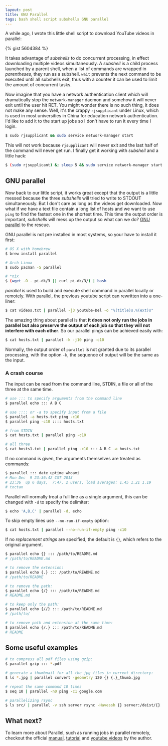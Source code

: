 ```yaml
---
layout: post
title: GNU Parallel
tags: bash shell script subshells GNU parallel
---
```



A while ago, I wrote this little shell script to download YouTube
videos in parallel:

{% gist 5604384 %}

It takes advantage of _subshells_ to do concurrent processing, in
effect downloading multiple videos simultaneously. A _subshell_ is a
child process launched by a parent shell, when a list of commands are
wrapped in _parentheses_, they run as a subshell. `wait` prevents the
next command to be executed until all subshells exit, thus with a
counter it can be used to limit the amount of concurrent tasks.

Now imagine that you have a network authentication client which will
dramatically stop the `network-manager` daemon and somehow it will
never exit until the user hit RET. You might wonder there is no such
thing, it does not make any sense. Well, it's the crappy
`rjsupplicant` under Linux, which is used in most universities in
China for education network authentication. I'd like to add it to the
start up jobs so I don't have to run it every time I login.

```bash
$ sudo rjsupplicant && sudo service network-manager start
```

This will not work because `rjsupplicant` will never exit and the last
half of the command will never get run. I finally get it working with
_subshell_ and a little hack:

```bash
$ (sudo rjsupplicant) &; sleep 5 && sudo service network-manager start
```


## GNU parallel

Now back to our little script, it works great except that the output
is a little messed because the three _subshells_ will tried to write
to STDOUT simultaneously. But I don't care as long as the videos get
downloaded. Now what if we have a text file contain a long list of
hosts and we want to use `ping` to find the fastest one in the
shortest time. This time the output order is important, _subshells_
will mess up the output so what can we do? [GNU parallel][] to the
rescue.

GNU parallel is not pre installed in most systems, so your have to
install it first:

```bash
# OS X with homebrew
$ brew install parallel

# Arch Linux
$ sudo pacman -S parallel

# *nix
$ (wget -O - pi.dk/3 || curl pi.dk/3/) | bash
```
_parallel_ is used to build and execute shell command in parallel
locally or remotely. With parallel, the previous youtube script can
rewritten into a one-liner:

```bash
$ cat videos.txt | parallel -j3 youtube-Del -o "%(title)s.%(ext)s"
```

The amazing thing about parallel is that __it does not only run the
jobs in parallel but also preserve the output of each job so that they
will not interfere with each other__. So our parallel pings can be
achieved easily with:

```bash
$ cat hosts.txt | parallel -k -j10 ping -c10
```

Normally, the output order of `parallel` is not granted due to its
parallel processing, with the option `-k`, the sequence of output
will be the same as the input.

### A crash course

The input can be read from the command line, STDIN, a file or all of
the three at the same time.

```bash
# use ::: to specify arguments from the command line
$ parallel echo ::: A B C

# use :::: or -a to specify input from a file
$ parallel -a hosts.txt ping -c10
$ parallel ping -c10 :::: hosts.txt

# from STDIN
$ cat hosts.txt | parallel ping -c10

# all three
$ cat hosts1.txt | parallel ping -c10 ::: A B C -a hosts.txt
```

If no command is given, the arguments themselves are treated as
commands:

```bash
$ parallel ::: date uptime whoami
# Mon Dec  9 23:36:42 CST 2013
# 23:36  up 6 days,  7:47, 2 users, load averages: 1.45 1.21 1.19
# toctan
```

Parallel will normally treat a full line as a single argument, this
can be changed with `-d` to specify the delimiter:

```bash
$ echo 'A,B,C' | parallel -d, echo
```

To skip empty lines use `--no-run-if-empty` option:

```bash
$ cat hosts.txt | parallel --no-run-if-empty ping -c10
```

If no _replacement strings_ are specified, the default is `{}`, which
refers to the original argument.

```bash
$ parallel echo {} ::: /path/to/README.md
# /path/to/README.md

# to remove the extension:
$ parallel echo {.} ::: /path/to/README.md
# /path/to/README

# to remove the path:
$ parallel echo {/} ::: /path/to/README.md
# README.md

# to keep only the path:
$ parallel echo {//} ::: /path/to/README.md
# /path/to/

# to remove path and extension at the same time:
$ parallel echo {/.} ::: /path/to/README.md
# README
```

## Some useful examples

```bash
# to compress all pdf files using gzip:
$ parallel gzip ::: *.pdf

# generate a thumbnail for all the jpg files in current directory:
$ ls *.jpg | parallel convert -geometry 120 {} {.}_thumb.jpg

# repeat the same command 10 times
$ seq 10 | parallel -n0 ping -c1 google.com

# parallelizing rsync
$ ls src/ | parallel -v ssh server rsync -Havessh {} server:/deist/{}
```

## What next?

To learn more about Parallel, such as running jobs in parallel
remotely, checkout the official [manual][], [tutorial][] and
[youtube videos][] by the author.

[GNU parallel]: http://www.gnu.org/software/parallel/
[tutorial]: http://www.gnu.org/software/parallel/parallel_tutorial.html
[manual]: http://www.gnu.org/software/parallel/man.html
[youtube videos]: http://www.gnu.org/software/parallel/man.html
